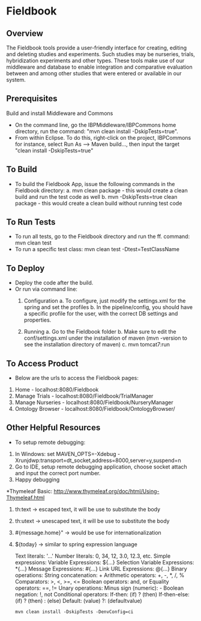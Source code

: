 Fieldbook
============

Overview
----------
The Fieldbook tools provide a user-friendly interface for creating, editing and deleting studies and experiments. 
Such studies may be nurseries, trials, hybridization experiments and other types. These tools make use of our middleware and 
database to enable integration and comparative evaluation between and among other studies that were entered or available in 
our system.

Prerequisites
---------------
Build and install Middleware and Commons 
* On the command line, go the IBPMiddleware/IBPCommons home directory, run the command: "mvn clean install -DskipTests=true".
* From within Eclipse. To do this, right-click on the project, IBPCommons for instance, select Run As --> Maven build..., then input the target "clean install -DskipTests=true"

To Build
----------
* To build the Fieldbook App, issue the following commands in the Fieldbook directory:
  a.  mvn clean package - this would create a clean build and run the test code as well
  b.  mvn -DskipTests=true clean package - this would create a clean build without running test code

To Run Tests
--------------
* To run all tests, go to the Fieldbook directory and run the ff. command: mvn clean test 
* To run a specific test class: mvn clean test -Dtest=TestClassName
 
To Deploy
-----------
* Deploy the code after the build.
* Or run via command line:
  1. Configuration
    a.  To configure, just modify the settings.xml for the spring and set the profiles
    b.  In the pipeline/config, you should have a specific profile for the user, with the correct DB settings and properties.
  
  2. Running
    a.  Go to the Fieldbook folder
    b.  Make sure to edit the conf/settings.xml under the installation of maven (mvn -version to see the installation directory of maven)
    c.  mvn tomcat7:run

To Access Product
-------------------
* Below are the urls to access the Fieldbook pages: 
1. Home - localhost:8080/Fieldbook
2. Manage Trials - localhost:8080/Fieldbook/TrialManager
3. Manage Nurseries - localhost:8080/Fieldbook/NurseryManager
4. Ontology Browser - localhost:8080/Fieldbook/OntologyBrowser/

Other Helpful Resources
-------------------------
* To setup remote debugging:
1.  In Windows: set MAVEN_OPTS=-Xdebug -Xrunjdwp:transport=dt_socket,address=8000,server=y,suspend=n
2.  Go to IDE, setup remote debugging application, choose socket attach and input the correct port number.
3.  Happy debugging

*Thymeleaf Basic: http://www.thymeleaf.org/doc/html/Using-Thymeleaf.html
1.  th:text -> escaped text, it will be use to substitute the body
2.  th:utext -> unescaped text, it will be use to substitute the body
3.  #{message.home}" -> would be use for internationalization
4.  ${today} -> similar to spring expression language

    Text literals: '...'
    Number literals: 0, 34, 12, 3.0, 12.3, etc.
    Simple expressions:
        Variable Expressions: ${...}
        Selection Variable Expressions: *{...}
        Message Expressions: #{...}
        Link URL Expressions: @{...}
    Binary operations:
        String concatenation: +
        Arithmetic operators: +, -, *, /, %
        Comparators: >, <, >=, <=
        Boolean operators: and, or
        Equality operators: ==, !=
    Unary operations:
        Minus sign (numeric): -
        Boolean negation: !, not
    Conditional operators:
        If-then: (if) ? (then)
        If-then-else: (if) ? (then) : (else)
        Default: (value) ?: (defaultvalue)

		mvn clean install -DskipTests -DenvConfig=ci